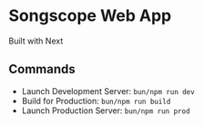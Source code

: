 # Songscope Web App

Built with Next

## Commands

-   Launch Development Server: `bun/npm run dev`
-   Build for Production: `bun/npm run build`
-   Launch Production Server: `bun/npm run prod`
